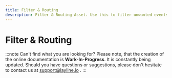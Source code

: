 ```yaml
---
title: Filter & Routing
description: Filter & Routing Asset. Use this to filter unwanted events and/or route events based on content.
---
```


# Filter & Routing

:::note Can't find what you are looking for?
Please note, that the creation of the online documentation is **Work-In-Progress**. It is constantly being updated.
Should you have questions or suggestions, please don't hesitate to contact us at support@layline.io .
:::


